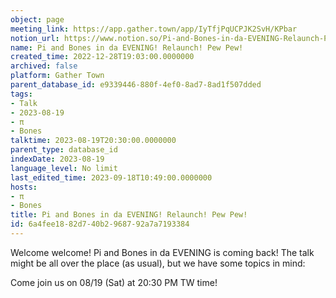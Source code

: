```yaml
---
object: page
meeting_link: https://app.gather.town/app/IyTfjPqUCPJK2SvH/KPbar
notion_url: https://www.notion.so/Pi-and-Bones-in-da-EVENING-Relaunch-Pew-Pew-6a4fee1882d740b2968792a7a7193384
name: Pi and Bones in da EVENING! Relaunch! Pew Pew!
created_time: 2022-12-28T19:03:00.0000000
archived: false
platform: Gather Town
parent_database_id: e9339446-880f-4ef0-8ad7-8ad1f507dded
tags:
- Talk
- 2023-08-19
- π
- Bones
talktime: 2023-08-19T20:30:00.0000000
parent_type: database_id
indexDate: 2023-08-19
language_level: No limit
last_edited_time: 2023-09-18T10:49:00.0000000
hosts:
- π
- Bones
title: Pi and Bones in da EVENING! Relaunch! Pew Pew!
id: 6a4fee18-82d7-40b2-9687-92a7a7193384
---
```


Welcome welcome! Pi and Bones in da EVENING is coming back! 
The talk might be all over the place (as usual), but we have some topics in mind:


   
   
   

Come join us on 08/19 (Sat) at 20:30 PM TW time!























